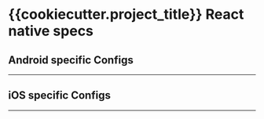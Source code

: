 # {{cookiecutter.project_title}} React native specs

## Android specific Configs
---

## iOS specific Configs
---